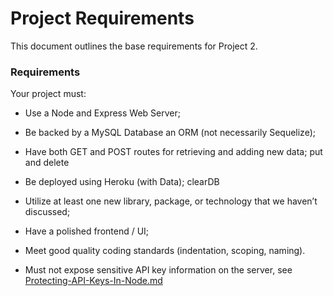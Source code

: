 # Project Requirements

This document outlines the base requirements for Project 2.

### Requirements

Your project must:

* Use a Node and Express Web Server;

* Be backed by a MySQL Database an ORM (not necessarily Sequelize);

* Have both GET and POST routes for retrieving and adding new data;
put and delete

* Be deployed using Heroku (with Data);
clearDB

* Utilize at least one new library, package, or technology that we haven’t discussed;

* Have a polished frontend / UI;

* Meet good quality coding standards (indentation, scoping, naming).

* Must not expose sensitive API key information on the server, see [Protecting-API-Keys-In-Node.md](../project-resources/Protecting-API-Keys-in-Node.md)